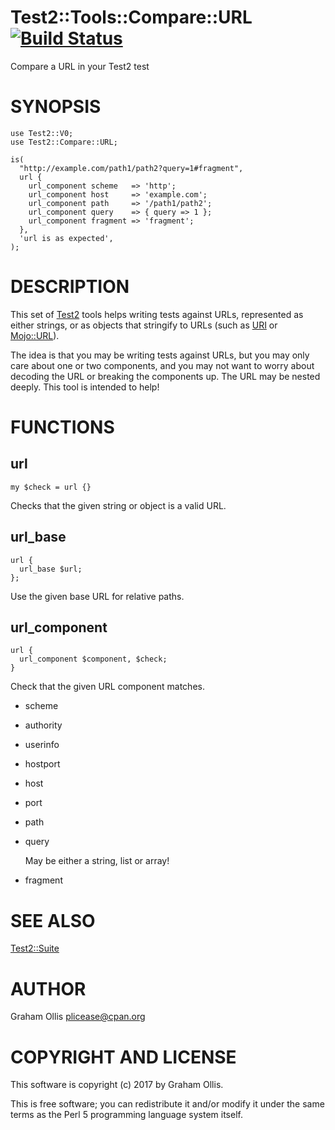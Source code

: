 # Test2::Tools::Compare::URL [![Build Status](https://secure.travis-ci.org/plicease/Test2-Tools-Compare-URL.png)](http://travis-ci.org/plicease/Test2-Tools-Compare-URL)

Compare a URL in your Test2 test

# SYNOPSIS

    use Test2::V0;
    use Test2::Compare::URL;
    
    is(
      "http://example.com/path1/path2?query=1#fragment",
      url {
        url_component scheme   => 'http';
        url_component host     => 'example.com';
        url_component path     => '/path1/path2';
        url_component query    => { query => 1 };
        url_component fragment => 'fragment';
      },
      'url is as expected',
    );

# DESCRIPTION

This set of [Test2](https://metacpan.org/pod/Test2) tools helps writing tests against
URLs, represented as either strings, or as objects that
stringify to URLs (such as [URI](https://metacpan.org/pod/URI) or [Mojo::URL](https://metacpan.org/pod/Mojo::URL)).

The idea is that you may be writing tests against URLs,
but you may only care about one or two components, and
you may not want to worry about decoding the URL or breaking
the components up.  The URL may be nested deeply.  This
tool is intended to help!

# FUNCTIONS

## url

    my $check = url {}

Checks that the given string or object is a valid URL.

## url\_base

    url {
      url_base $url;
    };

Use the given base URL for relative paths.

## url\_component

    url {
      url_component $component, $check;
    }

Check that the given URL component matches.

- scheme
- authority
- userinfo
- hostport
- host
- port
- path
- query

    May be either a string, list or array!

- fragment

# SEE ALSO

[Test2::Suite](https://metacpan.org/pod/Test2::Suite)

# AUTHOR

Graham Ollis <plicease@cpan.org>

# COPYRIGHT AND LICENSE

This software is copyright (c) 2017 by Graham Ollis.

This is free software; you can redistribute it and/or modify it under
the same terms as the Perl 5 programming language system itself.

